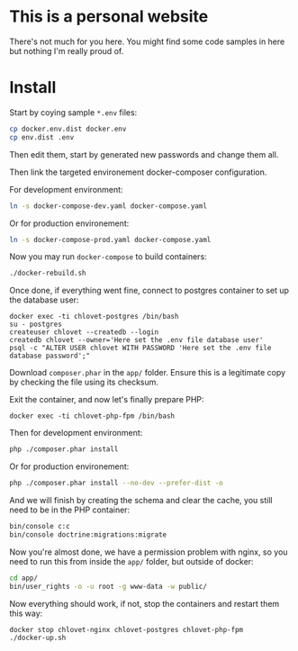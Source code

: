 # This is a personal website

There's not much for you here. You might find some code samples in here
but nothing I'm really proud of.

# Install

Start by coying sample `*.env` files:

```sh
cp docker.env.dist docker.env
cp env.dist .env
```

Then edit them, start by generated new passwords and change them all.

Then link the targeted environement docker-composer configuration.

For development environment:

```sh
ln -s docker-compose-dev.yaml docker-compose.yaml
```

Or for production environement:

```sh
ln -s docker-compose-prod.yaml docker-compose.yaml
```

Now you may run `docker-compose` to build containers:

```sh
./docker-rebuild.sh
```

Once done, if everything went fine, connect to postgres container
to set up the database user:

```
docker exec -ti chlovet-postgres /bin/bash
su - postgres
createuser chlovet --createdb --login
createdb chlovet --owner='Here set the .env file database user'
psql -c "ALTER USER chlovet WITH PASSWORD 'Here set the .env file database password';"
```

Download `composer.phar` in the `app/` folder. Ensure this is a legitimate copy
by checking the file using its checksum.

Exit the container, and now let's finally prepare PHP:

```
docker exec -ti chlovet-php-fpm /bin/bash
```

Then for development environment:

```sh
php ./composer.phar install
```

Or for production environement:

```sh
php ./composer.phar install --no-dev --prefer-dist -o
```

And we will finish by creating the schema and clear the cache,
you still need to be in the PHP container:

```sh
bin/console c:c
bin/console doctrine:migrations:migrate
```

Now you're almost done, we have a permission problem with nginx, so you
need to run this from inside the `app/` folder, but outside of docker:

```sh
cd app/
bin/user_rights -o -u root -g www-data -w public/
```

Now everything should work, if not, stop the containers and restart
them this way:

```sh
docker stop chlovet-nginx chlovet-postgres chlovet-php-fpm
./docker-up.sh
```
